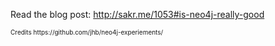 Read the blog post: http://sakr.me/1053#is-neo4j-really-good

<p style="font-size: 10px;">Credits https://github.com/jhb/neo4j-experiements/</p>